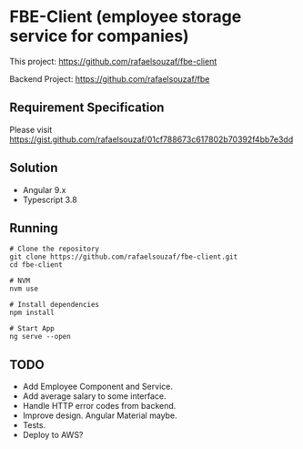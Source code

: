 # FBE-Client (employee storage service for companies)

This project:
https://github.com/rafaelsouzaf/fbe-client

Backend Project:
https://github.com/rafaelsouzaf/fbe

## Requirement Specification
Please visit https://gist.github.com/rafaelsouzaf/01cf788673c617802b70392f4bb7e3dd

## Solution

- Angular 9.x
- Typescript 3.8

## Running

```
# Clone the repository
git clone https://github.com/rafaelsouzaf/fbe-client.git
cd fbe-client

# NVM
nvm use

# Install dependencies
npm install

# Start App
ng serve --open
```

## TODO

- Add Employee Component and Service.
- Add average salary to some interface.
- Handle HTTP error codes from backend.
- Improve design. Angular Material maybe.
- Tests.
- Deploy to AWS?
